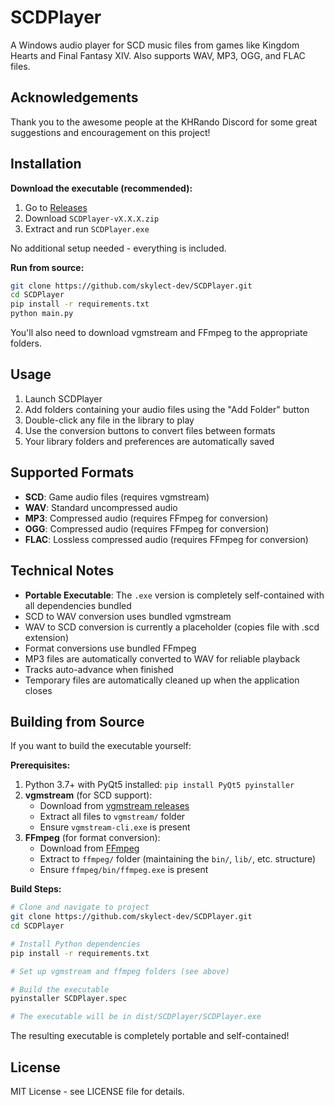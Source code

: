 # SCDPlayer

A Windows audio player for SCD music files from games like Kingdom Hearts and Final Fantasy XIV. Also supports WAV, MP3, OGG, and FLAC files.

## Acknowledgements
Thank you to the awesome people at the KHRando Discord for some great suggestions and encouragement on this project!

## Installation

**Download the executable (recommended):**
1. Go to [Releases](https://github.com/skylect-dev/SCDPlayer/releases)
2. Download `SCDPlayer-vX.X.X.zip`
3. Extract and run `SCDPlayer.exe`

No additional setup needed - everything is included.

**Run from source:**
```bash
git clone https://github.com/skylect-dev/SCDPlayer.git
cd SCDPlayer
pip install -r requirements.txt
python main.py
```

You'll also need to download vgmstream and FFmpeg to the appropriate folders.

## Usage

1. Launch SCDPlayer
2. Add folders containing your audio files using the "Add Folder" button
3. Double-click any file in the library to play
4. Use the conversion buttons to convert files between formats
5. Your library folders and preferences are automatically saved

## Supported Formats

- **SCD**: Game audio files (requires vgmstream)
- **WAV**: Standard uncompressed audio
- **MP3**: Compressed audio (requires FFmpeg for conversion)
- **OGG**: Compressed audio (requires FFmpeg for conversion)  
- **FLAC**: Lossless compressed audio (requires FFmpeg for conversion)

## Technical Notes

- **Portable Executable**: The `.exe` version is completely self-contained with all dependencies bundled
- SCD to WAV conversion uses bundled vgmstream
- WAV to SCD conversion is currently a placeholder (copies file with .scd extension)
- Format conversions use bundled FFmpeg
- MP3 files are automatically converted to WAV for reliable playback
- Tracks auto-advance when finished
- Temporary files are automatically cleaned up when the application closes

## Building from Source

If you want to build the executable yourself:

**Prerequisites:**
1. Python 3.7+ with PyQt5 installed: `pip install PyQt5 pyinstaller`
2. **vgmstream** (for SCD support): 
   - Download from [vgmstream releases](https://github.com/vgmstream/vgmstream/releases)
   - Extract all files to `vgmstream/` folder
   - Ensure `vgmstream-cli.exe` is present
3. **FFmpeg** (for format conversion):
   - Download from [FFmpeg](https://ffmpeg.org/download.html)
   - Extract to `ffmpeg/` folder (maintaining the `bin/`, `lib/`, etc. structure)
   - Ensure `ffmpeg/bin/ffmpeg.exe` is present

**Build Steps:**
```bash
# Clone and navigate to project
git clone https://github.com/skylect-dev/SCDPlayer.git
cd SCDPlayer

# Install Python dependencies
pip install -r requirements.txt

# Set up vgmstream and ffmpeg folders (see above)

# Build the executable
pyinstaller SCDPlayer.spec

# The executable will be in dist/SCDPlayer/SCDPlayer.exe
```

The resulting executable is completely portable and self-contained!

## License

MIT License - see LICENSE file for details.
